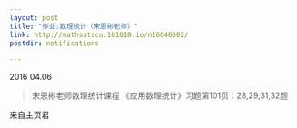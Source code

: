 ```yaml
---
layout: post
title: "作业:数理统计（宋恩彬老师）"
link: http://mathsatscu.101010.io/n16040602/
postdir: notifications

---
```



2016 04.06

> 宋恩彬老师数理统计课程
>《应用数理统计》习题第101页：28,29,31,32题

来自主页君